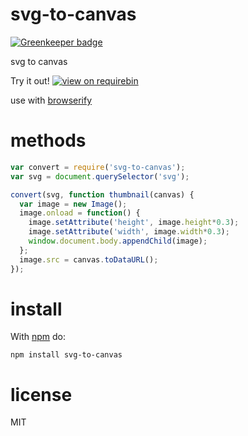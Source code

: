 # svg-to-canvas

[![Greenkeeper badge](https://badges.greenkeeper.io/JamesKyburz/svg-to-canvas.svg)](https://greenkeeper.io/)

svg to canvas

Try it out! [![view on requirebin](http://requirebin.com/badge.png)](http://requirebin.com/?gist=45f32c2c85ea7894956f)

use with [browserify](http://browserify.org)

# methods

``` js
var convert = require('svg-to-canvas');
var svg = document.querySelector('svg');

convert(svg, function thumbnail(canvas) {
  var image = new Image();
  image.onload = function() {
    image.setAttribute('height', image.height*0.3);
    image.setAttribute('width', image.width*0.3);
    window.document.body.appendChild(image);
  };
  image.src = canvas.toDataURL();
});
```

# install

With [npm](https://npmjs.org) do:

```
npm install svg-to-canvas
```

# license

MIT
